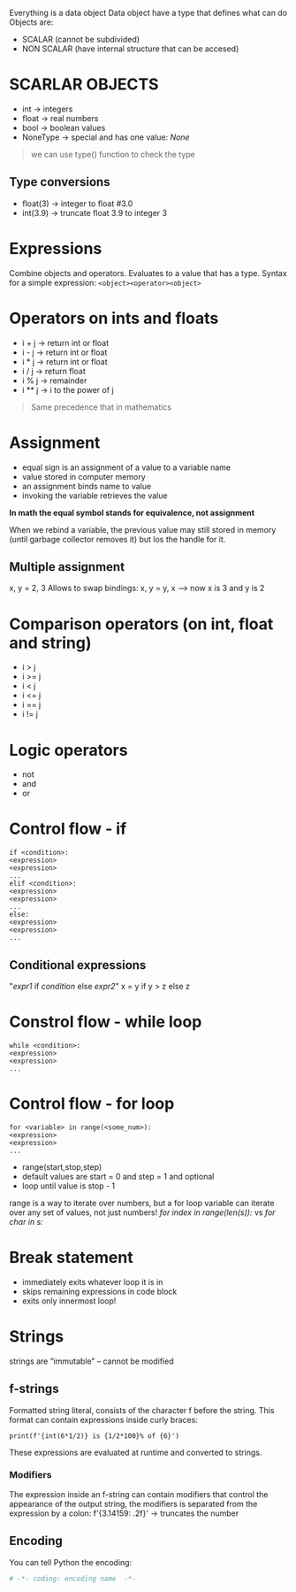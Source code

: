 Everything is a data object
Data object have a type that defines what can do
Objects are: 
- SCALAR (cannot be subdivided) 
- NON SCALAR (have internal structure that can be accesed)

# SCARLAR OBJECTS
- int -> integers
- float -> real numbers 
- bool -> boolean values
- NoneType -> special and has one value: *None*
> we can use type() function to check the type 

## Type conversions
- float(3) -> integer to float #3.0
- int(3.9) -> truncate float 3.9 to integer 3

# Expressions
Combine objects and operators. Evaluates to a value that has a type. 
Syntax for a simple expression:
```<object><operator><object>```

# Operators on ints and floats
- i + j -> return int or float
- i - j -> return int or float
- i * j -> return int or float
- i / j -> return float
- i % j -> remainder
- i ** j -> i to the power of j

> Same precedence that in mathematics

# Assignment
- equal sign is an assignment of a value to a variable name
- value stored in computer memory
- an assignment binds name to value
- invoking the variable retrieves the value

**In math the equal symbol stands for equivalence, not assignment**

When we rebind a variable, the previous value may still stored in memory (until garbage collector removes it) but los the handle for it.
## Multiple assignment
x, y = 2, 3
Allows to swap bindings:
x, y = y, x --> now x is 3 and y is 2

# Comparison operators (on int, float and string)
- i > j
- i >= j
- i < j
- i <= j
- i == j
- i != j

# Logic operators
- not
- and
- or

# Control flow - if
``` 
if <condition>:
<expression>
<expression>
...
elif <condition>:
<expression>
<expression>
...
else:
<expression>
<expression>
...
```
## Conditional expressions
"*expr1* if *condition* else *expr2*"
x = y if y > z else z

# Constrol flow - while loop
``` 
while <condition>:
<expression>
<expression>
...
``` 

# Control flow - for loop
```
for <variable> in range(<some_num>):
<expression>
<expression>
...
```
- range(start,stop,step)
- default values are start = 0 and step = 1 and optional
-  loop until value is stop - 1 

range is a way to iterate over numbers, but a for loop
variable can iterate over any set of values, not just numbers!
*for index in range(len(s)):* vs *for char in s:*

# Break statement
- immediately exits whatever loop it is in
- skips remaining expressions in code block
- exits only innermost loop!

# Strings
strings are “immutable” – cannot be modified

## f-strings
Formatted string literal, consists of the character f before the string. This format can contain expressions inside curly braces:
```
print(f'{int(6*1/2)} is {1/2*100}% of {6}')
```
These expressions are evaluated at runtime and converted to strings.
### Modifiers
The expression inside an f-string can contain modifiers that control the appearance of the output string, the modifiers is separated from the expression by a colon:
f'{3.14159: .2f}' -> truncates the number

## Encoding
You can tell Python the encoding:
```python
# -*- coding: encoding name  -*-
```